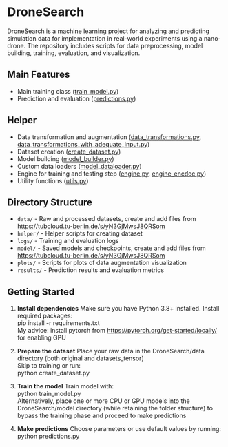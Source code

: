 # DroneSearch

DroneSearch is a machine learning project for analyzing and predicting simulation data for implementation in real-world experiments using a nano-drone.
The repository includes scripts for data preprocessing, model building, training, evaluation, and visualization.

## Main Features

- Main training class ([train_model.py](train_model.py))
- Prediction and evaluation ([predictions.py](predictions.py))

## Helper

- Data transformation and augmentation ([data_transformations.py](data_transformations.py), [data_transformations_with_adequate_input.py](data_transformations_with_adequate_input.py))
- Dataset creation ([create_dataset.py](create_dataset.py))
- Model building ([model_builder.py](model_builder.py))
- Custom data loaders ([model_dataloader.py](model_dataloader.py))
- Engine for training and testing step ([engine.py](engine.py), [engine_encdec.py](engine_encdec.py))
- Utility functions ([utils.py](utils.py))

## Directory Structure

- `data/` - Raw and processed datasets, create and add files from https://tubcloud.tu-berlin.de/s/yN3GjMwsJ8QRSom
- `helper/` - Helper scripts for creating dataset
- `logs/` - Training and evaluation logs
- `model/` - Saved models and checkpoints, create and add files from https://tubcloud.tu-berlin.de/s/yN3GjMwsJ8QRSom
- `plots/` - Scripts for plots of data augmentation visualization
- `results/` - Prediction results and evaluation metrics

## Getting Started

1. **Install dependencies**
   Make sure you have Python 3.8+ installed. Install required packages:<br/>
   pip install -r requirements.txt<br/>
   My advice: install pytorch from https://pytorch.org/get-started/locally/ for enabling GPU

2. **Prepare the dataset**
    Place your raw data in the DroneSearch/data directory (both original and datasets_tensor)<br/>
    Skip to training or run:<br/>
    python create_dataset.py

3. **Train the model**
    Train model with:<br/>
    python train_model.py<br/>
    Alternatively, place one or more CPU or GPU models into the DroneSearch/model directory (while retaining the folder structure) to bypass the training phase and proceed to make predictions

4. **Make predictions**
    Choose parameters or use default values by running:<br/>
    python predictions.py
